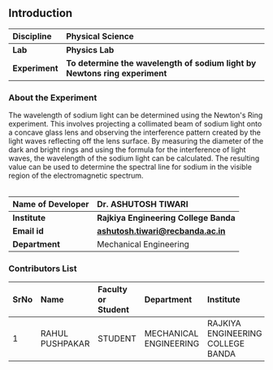 ## Introduction


<b>Discipline | <b>Physical Science
:--|:--|
<b> Lab | <b> Physics Lab
<b> Experiment|     <b>  To determine the wavelength of sodium light by Newtons ring experiment

### About the Experiment 

The wavelength of sodium light can be determined using the Newton's Ring experiment. This involves projecting a collimated beam of sodium light onto a concave glass lens and observing the interference pattern created by the light waves reflecting off the lens surface. By measuring the diameter of the dark and bright rings and using the formula for the interference of light waves, the wavelength of the sodium light can be calculated. The resulting value can be used to determine the spectral line for sodium in the visible region of the electromagnetic spectrum.<br><br>

<b>Name of Developer | <b>  Dr. ASHUTOSH TIWARI 
:--|:--|
<b> Institute | <b> Rajkiya Engineering College Banda 
<b> Email id|     <b> ashutosh.tiwari@recbanda.ac.in
<b> Department | Mechanical Engineering

### Contributors List

SrNo | Name | Faculty or Student | Department| Institute | Email id
:--|:--|:--|:--|:--|:--|
1 | RAHUL PUSHPAKAR | STUDENT	 | MECHANICAL ENGINEERING | RAJKIYA ENGINEERING COLLEGE BANDA	 | rahulpushpker@gmail.com
